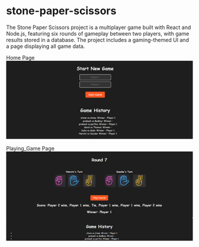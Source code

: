 # stone-paper-scissors

The Stone Paper Scissors project is a multiplayer game built with React and Node.js, featuring six rounds of gameplay between two players, with game results stored in a database. The project includes a gaming-themed UI and a page displaying all game data.

Home Page
![image alt](https://github.com/Prakashshelby/stone-paper-scissors/blob/26cb995ecf90fbdab8ec6aa83c0d1c70a7bb1e47/Home.png)


Playing_Game Page
![image alt](https://github.com/Prakashshelby/stone-paper-scissors/blob/dbfc33ebe58649711b3b7a23afe527b6afa7783f/Game_Playing.png)
